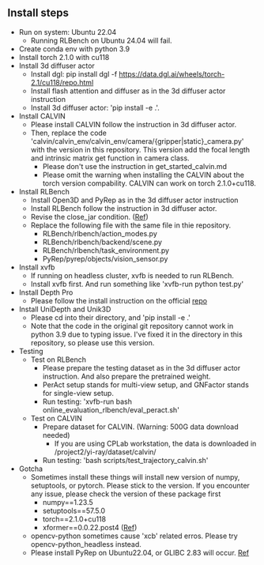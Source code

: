 ## Install steps
+ Run on system: Ubuntu 22.04
  + Running RLBench on Ubuntu 24.04 will fail.
+ Create conda env with python 3.9
+ Install torch 2.1.0 with cu118
+ Install 3d diffuser actor
  + Install dgl: pip install  dgl -f https://data.dgl.ai/wheels/torch-2.1/cu118/repo.html
  + Install flash attention and diffuser as in the 3d diffuser actor instruction
  + Install 3d diffuser actor: 'pip install -e .'.
+ Install CALVIN
  + Please install CALVIN follow the instruction in 3d diffuser actor.
  + Then, replace the code 'calvin/calvin_env/calvin_env/camera/{gripper|static}_camera.py' with the version in this repository. This version add the focal length and intrinsic matrix get function in camera class.
    + Please don't use the instruction in get_started_calvin.md
    + Please omit the warning when installing the CALVIN about the torch version compability. CALVIN can work on torch 2.1.0+cu118.
+ Install RLBench
  + Install Open3D and PyRep as in the 3d diffuser actor instruction
  + Install RLBench follow the instruction in 3d diffuser actor.
  + Revise the close_jar condition. ([Ref](https://github.com/MohitShridhar/RLBench/pull/1/commits/587a6a0e6dc8cd36612a208724eb275fe8cb4470))
  + Replace the following file with the same file in thie repository.
    + RLBench/rlbench/action_modes.py
    + RLBench/rlbench/backend/scene.py
    + RLBench/rlbench/task_environment.py
    + PyRep/pyrep/objects/vision_sensor.py
+ Install xvfb
  + If running on headless cluster, xvfb is needed to run RLBench. 
  + Install xvfb first. And run something like 'xvfb-run python test.py'
+ Install Depth Pro
  + Please follow the install instruction on the official [repo](https://github.com/apple/ml-depth-pro)
+ Install UniDepth and Unik3D
  + Please cd into their directory, and 'pip install -e .'
  + Note that the code in the original git repository cannot work in python 3.9 due to typing issue. I've fixed it in the directory in this repository, so please use this version.
+ Testing
  + Test on RLBench
    + Please prepare the testing dataset as in the 3d diffuser actor instruction. And also prepare the pretrained weight.
    + PerAct setup stands for multi-view setup, and GNFactor stands for single-view setup.
    + Run testing: 'xvfb-run bash online_evaluation_rlbench/eval_peract.sh'
  + Test on CALVIN
    + Prepare dataset for CALVIN. (Warning: 500G data download needed)
      + If you are using CPLab workstation, the data is downloaded in /project2/yi-ray/dataset/calvin/
    + Run testing: 'bash scripts/test_trajectory_calvin.sh'
+ Gotcha
  + Sometimes install these things will install new version of numpy, setuptools, or pytorch. Please stick to the version. If you encounter any issue, please check the version of these package first
    + numpy==1.23.5
    + setuptools==57.5.0
    + torch==2.1.0+cu118
    + xformer==0.0.22.post4 ([Ref](https://github.com/facebookresearch/xformers/issues/897))
  + opencv-python sometimes cause 'xcb' related erros. Please try opencv-python_headless instead.
  + Please install PyRep on Ubuntu22.04, or GLIBC 2.83 will occur. [Ref](https://www.reddit.com/r/linux4noobs/comments/1bycyya/running_into_a_version_glibc_238_not_found_error/)
